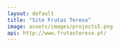 ```yaml
---
layout: default
title: "Site Frutas Tereso"
image: assets/images/projects5.png
api: http://www.frutastereso.pt/
---
```

